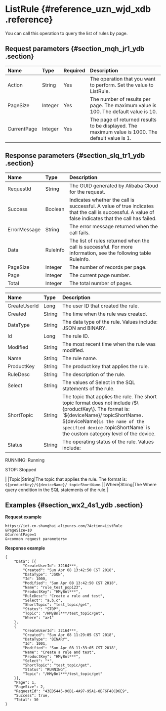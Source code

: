 # ListRule {#reference_uzn_wjd_xdb .reference}

You can call this operation to query the list of rules by page.

## Request parameters {#section_mqh_jr1_ydb .section}

|Name|Type|Required|Description|
|:---|:---|:-------|:----------|
|Action|String|Yes|The operation that you want to perform. Set the value to ListRule.|
|PageSize|Integer|Yes|The number of results per page. The maximum value is 100. The default value is 10.|
|CurrentPage|Integer|Yes|The page of returned results to be displayed. The maximum value is 1000. The default value is 1.|

## Response parameters {#section_slq_tr1_ydb .section}

|Name|Type|Description |
|:---|:---|:-----------|
|RequestId|String|The GUID generated by Alibaba Cloud for the request.|
|Success|Boolean|Indicates whether the call is successful. A value of true indicates that the call is successful. A value of false indicates that the call has failed.|
|ErrorMessage|String|The error message returned when the call fails.|
|Data|RuleInfo|The list of rules returned when the call is successful. For more information, see the following table RuleInfo.|
|PageSize|Integer|The number of records per page.|
|Page|Integer|The current page number.|
|Total|Integer|The total number of pages.|

|Name|Type|Description |
|:---|:---|:-----------|
|CreateUserId|Long|The user ID that created the rule.|
|Created|String|The time when the rule was created.|
|DataType|String|The data type of the rule. Values include: JSON and BINARY.|
|Id|Long|The rule ID.|
|Modified|String|The most recent time when the rule was modified.|
|Name |String|The rule name.|
|ProductKey|String|The product key that applies the rule.|
|RuleDesc|String|The description of the rule.|
|Select|String|The values of Select in the SQL statements of the rule.|
|ShortTopic|String|The topic that applies the rule. The short topic format does not include /$\{productKey\}. The format is: `${deviceName}/ topicShortName`. `${deviceName}` is the name of the specified device. `topicShortName` is the custom category level of the device.|
|Status|String| The operating status of the rule. Values include:

 RUNNING: Running

 STOP: Stopped

 |
|Topic|String|The topic that applies the rule. The format is: `${productKey}/${deviceName}/ topicShortName`.|
|Where|String|The Where query condition in the SQL statements of the rule.|

## Examples {#section_wx2_4s1_ydb .section}

**Request example**

```
https://iot.cn-shanghai.aliyuncs.com/?Action=ListRule
&PageSize=10
&CurrentPage=1
&<common request parameters>
```

**Response example**

```
{
    "Data": [{
        "CreateUserId": 32164***,
        "Created": "Sun Apr 08 13:42:50 CST 2018",
        "DataType": "JSON",
        "Id": 1000,
        "Modified": "Sun Apr 08 13:42:50 CST 2018",
        "Name": "rule_test_pop123",
        "ProductKey": "HMyBnl***",
        "RuleDesc": "Create a rule and test",
        "Select": "a,b,c",
        "ShortTopic": "test_topic/get",
        "Status": "STOP",
        "Topic": "/HMyBnl***/test_topic/get",
        "Where": "a>1"
    },
    {
        "CreateUserId": 32164***,
        "Created": "Sun Apr 08 11:29:05 CST 2018",
        "DataType": "BINARY",
        "Id": 1001,
        "Modified": "Sun Apr 08 11:33:05 CST 2018",
        "Name": "Create a rule and test",
        "ProductKey": "HMyBnl***",
        "Select": "*",
        "ShortTopic": "test_topic/get",
        "Status": "RUNNING",
        "Topic": "/HMyBnl***/test_topic/get"
    }],
    "Page": 1,
    "PageSize": 2,
    "RequestId": "43ED5445-90B1-4A97-95A1-8BF6F48CD6E9",
    "Success": true,
    "Total": 30
}
```

